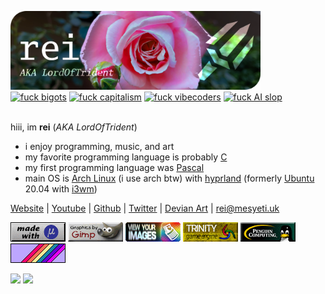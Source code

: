 <a href="#"><img width="400" alt="banner" src="./res/banner.png"/></a>
<br>
<a href="#"><img src="https://img.shields.io/badge/FOSS-now-black?labelColor=000102&color=ad2e61&style=flat-square" alt="fuck bigots"></a>
<a href="#"><img src="https://img.shields.io/badge/gay_socialism-now-black?labelColor=000102&color=bb3278&style=flat-square" alt="fuck capitalism"></a>
<a href="#"><img src="https://img.shields.io/badge/fuck-vibecoders-black?labelColor=000102&color=c03988&style=flat-square" alt="fuck vibecoders"></a>
<a href="#"><img src="https://img.shields.io/badge/fuck-AI_slop-black?labelColor=000102&color=b84491&style=flat-square" alt="fuck AI slop"></a>
<br><br>

hiii, im **rei** (*AKA LordOfTrident*)
- i enjoy programming, music, and art
- my favorite programming language is probably [C](https://en.wikipedia.org/wiki/C_(programming_language))
- my first programming language was [Pascal](https://en.wikipedia.org/wiki/Pascal_(programming_language))
- main OS is [Arch Linux](https://archlinux.org/) (i use arch btw) with [hyprland](https://hyprland.org/) (formerly [Ubuntu](https://ubuntu.com/) 20.04 with [i3wm](https://i3wm.org/))

[Website](https://lordoftrident.github.io/) |
[Youtube](https://www.youtube.com/@lordoftrident) |
[Github](https://github.com/LordOfTrident) |
[Twitter](https://x.com/LordOfCrwn0) |
[Devian Art](https://www.deviantart.com/lordoftrident) |
[rei@mesyeti.uk](mailto:rei@mesyeti.uk)

<a href="https://micro-editor.github.io/"><img src="./res/micro.png" alt="Written with Micro text editor"></a>
<a href="https://www.gimp.org/"><img src="./res/gimp.png" alt="Graphics made in Gimp"></a>
<a href="https://github.com/lordoftrident/tinview"><img src="./res/tinview.png" alt="Get tinview"></a>
<a href="https://trinity-engine.github.io"><img src="./res/trinity.gif" alt="Get Trinity"></a>
<a href="#"><img src="./res/linux.png" alt="Penguin computing"></a>
<a href="#"><img src="./res/rainbow.png" alt="Rainbow"></a>

<a style="text-decoration: none" class="card" href="#" target="_blank">
	<img width="45%" src="https://github-readme-stats.vercel.app/api/top-langs/?username=LordOfTrident&theme=nord&border_radius=0&layout=compact&bg_color=000102&title_color=d457a4&icon_color=ca3c75&text_color=ffffff&border_color=000102"/>
</a>
<a style="text-decoration: none" class="card" href="#" target="_blank">
	<img width="45%" src="https://github-readme-stats.vercel.app/api/?username=LordOfTrident&theme=nord&border_radius=0&show_icons=true&layout=compact&bg_color=000102&title_color=d457a4&icon_color=ca3c75&text_color=ffffff&border_color=000102"/>
</a>
